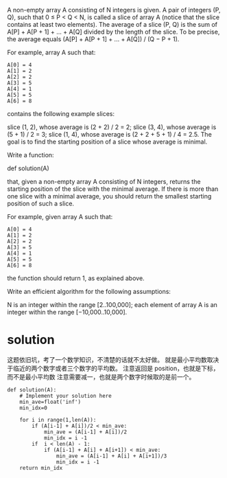 A non-empty array A consisting of N integers is given. A pair of integers (P, Q), such that 0 ≤ P < Q < N, is called a slice of array A (notice that the slice contains at least two elements). The average of a slice (P, Q) is the sum of A[P] + A[P + 1] + ... + A[Q] divided by the length of the slice. To be precise, the average equals (A[P] + A[P + 1] + ... + A[Q]) / (Q − P + 1).

For example, array A such that:

    A[0] = 4
    A[1] = 2
    A[2] = 2
    A[3] = 5
    A[4] = 1
    A[5] = 5
    A[6] = 8

contains the following example slices:

slice (1, 2), whose average is (2 + 2) / 2 = 2;
slice (3, 4), whose average is (5 + 1) / 2 = 3;
slice (1, 4), whose average is (2 + 2 + 5 + 1) / 4 = 2.5.
The goal is to find the starting position of a slice whose average is minimal.

Write a function:

def solution(A)

that, given a non-empty array A consisting of N integers, returns the starting position of the slice with the minimal average. If there is more than one slice with a minimal average, you should return the smallest starting position of such a slice.

For example, given array A such that:

    A[0] = 4
    A[1] = 2
    A[2] = 2
    A[3] = 5
    A[4] = 1
    A[5] = 5
    A[6] = 8

the function should return 1, as explained above.

Write an efficient algorithm for the following assumptions:

N is an integer within the range [2..100,000];
each element of array A is an integer within the range [−10,000..10,000].

# solution

这题依旧坑，考了一个数学知识，不清楚的话就不太好做。
就是最小平均数取决于临近的两个数字或者三个数字的平均数。
注意返回是 position，也就是下标，而不是最小平均数
注意需要减一，也就是两个数字时候取的是前一个。

```python3
def solution(A):
    # Implement your solution here
    min_ave=float('inf')
    min_idx=0

    for i in range(1,len(A)):
        if (A[i-1] + A[i])/2 < min_ave:
            min_ave = (A[i-1] + A[i])/2
            min_idx = i -1
        if  i < len(A) - 1:
            if (A[i-1] + A[i] + A[i+1]) < min_ave:
                min_ave = (A[i-1] + A[i] + A[i+1])/3
                min_idx = i -1
    return min_idx
```
